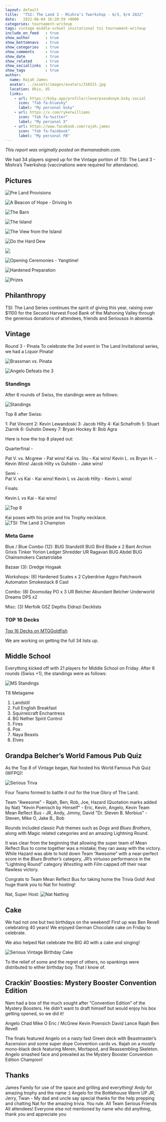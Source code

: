 ```yaml
---
layout: default
title:  "TSI: The Land 3 - Mishra’s Twerkshop - 6/3, 6/4 2022"
date:   2022-06-04 16:20:59 +0000
categories: tournament-writeup
tags: vintage middle-school invitational tsi tournament-writeup
include_on_feed   : true
show_author       : true
show_bottomnavs   : true
show_categories   : true
show_comments     : true
show_date         : true
show_related      : true
show_sociallinks  : true
show_tags         : true
author:
  name: Rajah James
  avatar: ../assets/images/avatars/310221.jpg 
  location: Ohio, US
  links:
    - url: https://bsky.app/profile/cleverpseudonym.bsky.social
      icon: "fab fa-bluesky"
      label: "My personal bsky"
    - url: https://x.com/rykerwilliams
      icon: "fab fa-twitter"
      label: "My personal X"
    - url: https://www.facebook.com/rajah.james
      icon: "fab fa-facebook"
      label: "My personal FB"
---
```

*This report was originally posted on themanadrain.com.*

We had 34 players signed up for the Vintage portion of TSI: The Land 3 - Mishra’s Twerkshop (vaccinations were required for attendance).

## Pictures

![Pre Land Provisions](../assets/images/2022/06/04/PXL_20220603_145732751.jpg)

![A Beacon of Hope - Driving In](../assets/images/2022/06/04/PXL_20220603_161734902.jpg)

![The Barn](../assets/images/2022/06/04/IMG_1739.jpg)

![The Island](../assets/images/2022/06/04/IMG_1740.jpg)

![The View from the Island](../assets/images/2022/06/04/IMG_1741.jpg)

![Do the Hard Dew](../assets/images/2022/06/04/67599727747__A3C60E62-A5F0-4540-BABC-0845638A53B0.jpg)

[<img src="../assets/images/2022/06/04/IMG_1753.jpg">](https://www.laureltwist.com/cookies)

![Opening Ceremonies - Yangtime!](../assets/images/2022/06/04/PXL_20220603_231209281.jpg)

![Hardened Preparation](../assets/images/2022/06/04/IMG_20220604_141428409.jpg)

![Prizes](../assets/images/2022/06/04/IMG_1754.jpg)

## Philanthropy

TSI: The Land Series continues the spirit of giving this year, raising over $1100 for the Second Harvest Food Bank of the Mahoning Valley through the generous donations of attendees, friends and Seriousos in absentia.

## Vintage

Round 3 - Pinata
To celebrate the 3rd event in The Land Invitational series, we had a Liquor Pinata!

![Brassman vs. Pinata](../assets/images/2022/06/04/IMG_20220604_144130.jpg)

![Angelo Defeats the 3](../assets/images/2022/06/04/Angelo-Takes-it-out.png)

### Standings

After 6 rounds of Swiss, the standings were as follows:

![Standings](../assets/images/2022/06/04/Standings-Vintage.png)

Top 8 after Swiss:

1: Pat Vincent
2: Kevin Lewandoski
3: Jacob Hilty
4: Kai Schafroth
5: Stuart Ziarnik
6: Guhstin Dewey
7: Bryan Hockey
8: Bob Agra

Here is how the top 8 played out:

Quarterfinal -

Pat V. vs. Mcgrew - Pat wins!
Kai vs. Stu - Kai wins!
Kevin L. vs Bryan H. - Kevin Wins!
Jacob Hilty vs Guhstin - Jake wins!

Semi -  
Pat V. vs Kai - Kai wins!
Kevin L vs Jacob Hilty - Kevin L wins!

Finals:

Kevin L vs Kai - Kai wins!

![Top 8](../assets/images/2022/06/04/PXL_20220605_020731846.jpg)

Kai poses with his prize and his Trophy necklace.
![TSI: The Land 3 Champion](../assets/images/2022/06/04/PXL_20220605_031258442.MP.jpg)

### Meta Game

Blue / Blue Combo (12):
BUG Standstill
BUG
Bird Blade x 2
Bant Archon
Grixis Tinker
Yorion
Ledger Shredder
UR Ragavan
BUG Abdel
BUG Chainsmokers
Castatrolabe

Bazaar (3):
Dredge
Hogaak

Workshops: (6)
Hardened Scales x 2
Cyberdrive Aggro
Patchwork Automaton
Smokestack
8 Cast

Combo: (8)
Doomsday
PO x 3
UR Belcher
Abundant Belcher
Underworld Dreams
DPS x2

Misc: (3)
Merfolk
GSZ Depths
Eldrazi
Decklists

### TOP 16 Decks

[Top 16 Decks on MTGGoldfish](https://www.mtggoldfish.com/tournament/tsi-the-land-3-mishra-s-twerkshop)

We are working on getting the full 34 lists up.

## Middle School

Everything kicked off with 21 players for Middle School on Friday. After 6 rounds (Swiss +1), the standings were as follows:

![MS Standings](../assets/images/2022/06/04/MS-Standings.png)

T8 Metagame

1. Landstill
1. Full English Breakfast
1. Squirrelcraft Enchantress
1. BG Nether Spirit Control
1. Fires
1. Pox
1. Naya Beasts
1. Elves

## Grandpa Belcher’s World Famous Pub Quiz

As the Top 8 of Vintage began, Nat hosted his World Famous Pub Quiz (WFPQ)!

![Serious Triva](../assets/images/2022/06/04/PXL_20220604_235313161.jpg)

Four Teams formed to battle it out for the true Glory of The Land.

Team "Awesome" - Rajah, Ben, Rob, Joe, Hazard (Quotation marks added by Nat)
"Kevin Poenisch by Himself" - Eric, Kevin, Angelo, Kevin
Team Mean Reflect Bus - JR, Andy, Jimmy, David
"Dr. Steven B. Morbius" - Steven, Mike O, Jake B., Bob

Rounds included classic Pub themes such as *Dogs* and *Blues Brothers*, along with Magic related categories and an amazing Lightning Round.

It was clear from the beginning that allowing the super team of Mean Reflect Bus to come together was a mistake; they ran away with the victory. While Hazard was able to hold down Team “Awesome” with a near-perfect score in the *Blues Brother’s* category, JR’s virtuoso performance in the “Lightning Round” category *Wrestling with Film* capped off their near flawless victory.

Congrats to Team Mean Reflect Bus for taking home the Trivia Gold! And huge thank you to Nat for hosting!

Nat, Super Host:
![Nat Natting](../assets/images/2022/06/04/PXL_20220604_235307001.jpg)

## Cake

We had not one but two birthdays on the weekend! First up was Ben Revell celebrating 40 years! We enjoyed German Chocolate cake on Friday to celebrate.

We also helped Nat celebrate the BIG 40 with a cake and singing!

![Serious Vintage Birthday Cake](../assets/images/2022/06/04/IMG_1749.jpg)

To the relief of some and the regret of others, no spankings were distributed to either birthday boy. That I know of.

## Crackin’ Boosties: Mystery Booster Convention Edition

Nam had a box of the much sought after “Convention Edition” of the Mystery Boosters. He didn’t want to draft himself but would enjoy his box getting opened, so we did it!

Angelo
Chad
Mike O
Eric / McGrew
Kevin Poensich
David Lance
Rajah
Ben Revell

The finals featured Angelo on a nasty fast Green deck with Beastmaster’s Ascension and some super dope Convention cards vs. Rajah on a mostly mono-black deck featuring Meren, Mortapod, and Reassembling Skeleton. Angelo smashed face and prevailed as the Mystery Booster Convention Edition Champion!

## Thanks

James Family for use of the space and grilling and everything!
Andy for amazing trophy  and the name :)
Angelo for the Bottlehouse Warm UP
JR, Jerry, Twan - My dad and uncle say special thanks for the help prepping and chatting
Nat for the amazing trivia. You rule.
All Team Serious Friends
All attendees! Everyone else not mentioned by name who did anything, thank you and appreciate you
